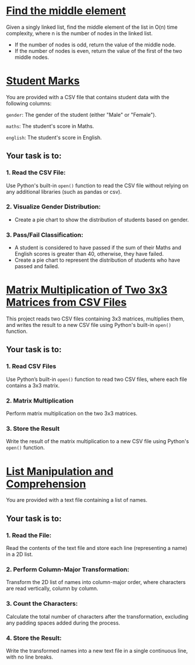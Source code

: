 # [Find the middle element](middle_element_ex1)

Given a singly linked list, find the middle element of the list in
O(n) time complexity, where
n is the number of nodes in the linked list.

- If the number of nodes is odd, return the value of the middle node.
- If the number of nodes is even, return the value of the first of the two middle nodes.

# [Student Marks](student_marks)

You are provided with a CSV file that contains student data with the following columns:

`gender`: The gender of the student (either "Male" or "Female").

`maths`: The student's score in Maths.

`english`: The student's score in English.

## Your task is to:

### 1. Read the CSV File:
Use Python's built-in `open()` function to read the CSV file without relying on any additional libraries (such as pandas or csv).

### 2. Visualize Gender Distribution:

   - Create a pie chart to show the distribution of students based on gender.

### 3. Pass/Fail Classification:
   - A student is considered to have passed if the sum of their Maths and English scores is greater than 40, otherwise, they have failed.
   - Create a pie chart to represent the distribution of students who have passed and failed.

# [Matrix Multiplication of Two 3x3 Matrices from CSV Files](matrix_multiplication)
This project reads two CSV files containing 3x3 matrices, multiplies them, and writes the result to a new CSV file using Python's built-in `open()` function.

## Your task is to:

### 1. Read CSV Files
Use Python’s built-in `open()` function to read two CSV files, where each file contains a 3x3 matrix.

### 2. Matrix Multiplication
Perform matrix multiplication on the two 3x3 matrices.

### 3. Store the Result
Write the result of the matrix multiplication to a new CSV file using Python's `open()` function.

# [List Manipulation and Comprehension](List_Manipulation_and_Comprehension)
You are provided with a text file containing a list of names. 
## Your task is to:

### 1. Read the File:
Read the contents of the text file and store each line (representing a name) in a 2D list.

### 2. Perform Column-Major Transformation:

Transform the 2D list of names into column-major order, where characters are read vertically, column by column.

### 3. Count the Characters:
Calculate the total number of characters after the transformation, excluding any padding spaces added during the process.

### 4. Store the Result:
Write the transformed names into a new text file in a single continuous line, with no line breaks.